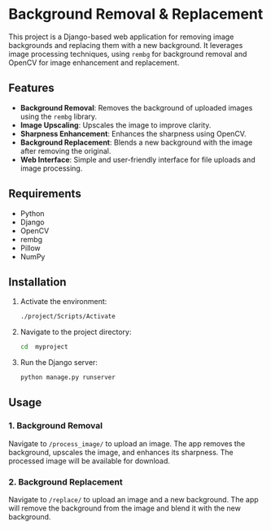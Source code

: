 # Background Removal & Replacement

This project is a Django-based web application for removing image backgrounds and replacing them with a new background. It leverages image processing techniques, using `rembg` for background removal and OpenCV for image enhancement and replacement.

## Features

- **Background Removal**: Removes the background of uploaded images using the `rembg` library.
- **Image Upscaling**: Upscales the image to improve clarity.
- **Sharpness Enhancement**: Enhances the sharpness using OpenCV.
- **Background Replacement**: Blends a new background with the image after removing the original.
- **Web Interface**: Simple and user-friendly interface for file uploads and image processing.

## Requirements

- Python 
- Django 
- OpenCV
- rembg
- Pillow
- NumPy

## Installation

1. Activate the environment:

    ```bash
    ./project/Scripts/Activate                                            
    ```

2. Navigate to the project directory:

    ```bash
    cd  myproject   
    ```

3. Run the Django server:

    ```bash
    python manage.py runserver
    ```

## Usage

### 1. Background Removal

Navigate to `/process_image/` to upload an image. The app removes the background, upscales the image, and enhances its sharpness. The processed image will be available for download.

### 2. Background Replacement

Navigate to `/replace/` to upload an image and a new background. The app will remove the background from the image and blend it with the new background.
